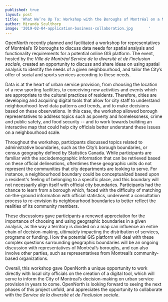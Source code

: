 ```yaml
---
published: true
layout: post
title: 'What We’re Up To: Workshop with the Boroughs of Montréal on a Mapping Tool'
author: Miranda Sculthorp
image: '2019-02-04-application-business-collaboration.jpg       '
---
```


OpenNorth recently planned and facilitated a workshop for representatives of Montréal’s 19 boroughs to discuss data needs for spatial analysis and functionality requirements for a potential online GIS platform. The event, hosted by the _Ville de Montréal Service de la diversité et de l’inclusion sociale_, created an opportunity to discuss and share ideas on using spatial analysis to identify the needs of a given neighbourhood, and tailor the City’s offer of social and sports services according to these needs.

Data is at the heart of urban service provision, from choosing the location of a new sporting facilities, to conceiving new activities and events which are appropriate to the cultural practices of residents. Therefore, cities are developing and acquiring digital tools that allow for city staff to understand neighbourhood-level data patterns and trends, and to make decisions based on these observations. In this case, the workshop allowed borough representatives to address topics such as poverty and homelessness, crime and public safety, and food security -- and to work towards building an interactive map that could help city officials better understand these issues on a neighbourhood scale.

Throughout the workshop, participants discussed topics related to administrative boundaries, such as the City’s borough boundaries, or census geography defined by Statistics Canada. While participants are familiar with the sociodemographic information that can be retrieved based on these official delineations, oftentimes these geographic units do not represent the communities that city departments are looking to serve. For instance, a neighbourhood boundary could be conceptualized based upon a resident's feeling of belonging to a specific place, and this boundary will not necessarily align itself with official city boundaries. Participants had the chance to learn from a borough which, faced with the difficulty of matching on-the-ground information with official statistics, underwent a consultation process to re-envision its neighbourhood boundaries to better reflect the realities of its community members.

These discussions gave participants a renewed appreciation for the importance of choosing and using geographic boundaries in a given analysis, as the way a territory is divided on a map can influence an entire chain of decision-making, ultimately impacting the distribution of services, programs or funding. How the potential GIS platform will deal with these complex questions surrounding geographic boundaries will be an ongoing discussion with representatives of Montréal’s boroughs, and can also involve other parties, such as representatives from Montreal’s community-based organizations.

Overall, this workshop gave OpenNorth a unique opportunity to work directly with local city officials on the creation of a digital tool, which will serve to inform the City of Montreal’s decision-making on urban service provision in years to come. OpenNorth is looking forward to seeing the next phases of this project unfold, and appreciates the opportunity to collaborate with the _Service de la diversité et de l’inclusion sociale_.
